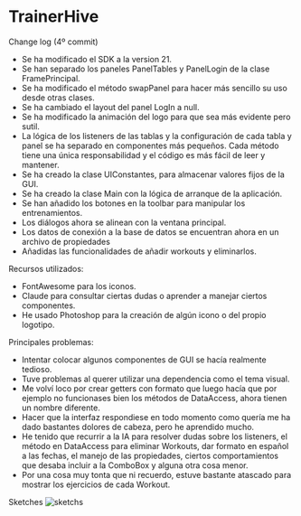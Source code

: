 # TrainerHive

Change log (4º commit)

- Se ha modificado el SDK a la version 21.
- Se han separado los paneles PanelTables y PanelLogin de la clase FramePrincipal.
- Se ha modificado el método swapPanel para hacer más sencillo su uso desde otras clases.
- Se ha cambiado el layout del panel LogIn a null.
- Se ha modificado la animación del logo para que sea más evidente pero sutil.
- La lógica de los listeners de las tablas y la configuración de cada tabla y panel se ha separado en componentes más pequeños. Cada método tiene una única responsabilidad y el código es más fácil de leer y mantener.
- Se ha creado la clase UIConstantes, para almacenar valores fijos de la GUI.
- Se ha creado la clase Main con la lógica de arranque de la aplicación.
- Se han añadido los botones en la toolbar para manipular los entrenamientos.
- Los diálogos ahora se alinean con la ventana principal.
- Los datos de conexión a la base de datos se encuentran ahora en un archivo de propiedades
- Añadidas las funcionalidades de añadir workouts y eliminarlos.

Recursos utilizados:

- FontAwesome para los iconos.
- Claude para consultar ciertas dudas o aprender a manejar ciertos componentes.
- He usado Photoshop para la creación de algún icono o del propio logotipo.

Principales problemas:

- Intentar colocar algunos componentes de GUI se hacía realmente tedioso.
- Tuve problemas al querer utilizar una dependencia como el tema visual.
- Me volví loco por crear getters con formato que luego hacía que por ejemplo no funcionases bien los métodos de DataAccess, ahora tienen un nombre diferente.
- Hacer que la interfaz respondiese en todo momento como quería me ha dado bastantes dolores de cabeza, pero he aprendido mucho.
- He tenido que recurrir a la IA para resolver dudas sobre los listeners, el método en DataAccess para eliminar Workouts, dar formato en español a las fechas, el manejo de las propiedades, ciertos comportamientos que desaba incluir a la ComboBox y alguna otra cosa menor.
- Por una cosa muy tonta que ni recuerdo, estuve bastante atascado para mostrar los ejercicios de cada Workout.


Sketches
![sketchs](https://drive.usercontent.google.com/download?id=1SzAoh2XHIb36fGo5zup9Vu1JZcQkF08i)

